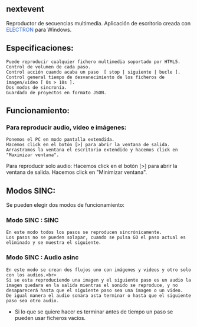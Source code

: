 ## nextevent  
Reproductor de secuencias multimedia. Aplicación de escritorio creada con <span style="color:#36c">ELECTRON</span> para  Windows. 


## Especificaciones:
    Puede reproducir cualquier fichero multimedia soportado por HTML5.
    Control de volumen de cada paso.
    Control acción cuando acaba un paso  [ stop | siguiente | bucle ].
    Control general tiempo de desvanecimiento de los ficheros de imagen/video [ 0s > 10s ].
    Dos modos de sincronía.
    Guardado de proyectos en formato JSON. 



## Funcionamiento:
### Para  reproducir audio, video e imágenes: 
    Ponemos el PC en modo pantalla extendida.
    Hacemos click en el botón [>] para abrir la ventana de salida.
    Arrastramos la ventana el escritorio extendido y hacemos click en "Maximizar ventana".

Para reproducir solo audio:
    Hacemos click en el botón [>] para abrir la ventana de salida.
    Hacemos click en "Minimizar ventana".


## Modos SINC:
Se pueden elegir dos modos de funcionamiento:
### Modo SINC : SINC
    En este modo todos los pasos se reproducen sincrónicamente.
    Los pasos no se pueden solapar, cuando se pulsa GO el paso actual es eliminado y se muestra el siguiente.
### Modo SINC : Audio asinc
    En este modo se crean dos flujos uno con imágenes y videos y otro solo con los audios.<br>
    Si se esta reproduciendo una imagen y el siguiente paso es un audio la imagen quedara en la salida mientras el sonido se reproduce, y no desaparecerá hasta que el siguiente paso sea una imagen o un video.
    De igual manera el audio sonara asta terminar o hasta que el siguiente paso sea otro audio.

* Si lo que se quiere hacer es terminar antes de tiempo un paso se pueden usar ficheros vacíos. 

